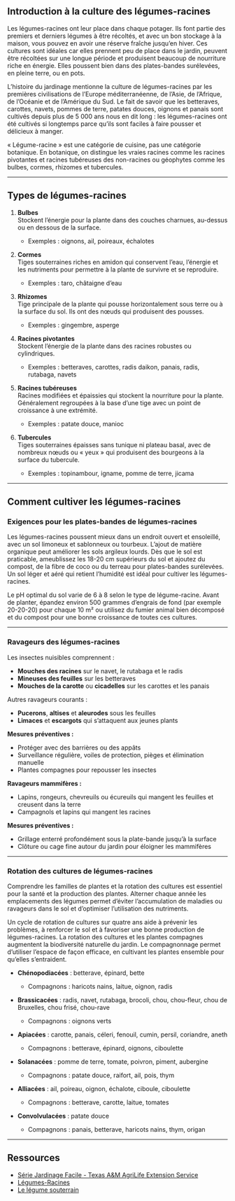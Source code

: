 ## Introduction à la culture des légumes-racines

Les légumes-racines ont leur place dans chaque potager. Ils font partie des premiers et derniers légumes à être récoltés, et avec un bon stockage à la maison, vous pouvez en avoir une réserve fraîche jusqu’en hiver. Ces cultures sont idéales car elles prennent peu de place dans le jardin, peuvent être récoltées sur une longue période et produisent beaucoup de nourriture riche en énergie. Elles poussent bien dans des plates-bandes surélevées, en pleine terre, ou en pots.

L’histoire du jardinage mentionne la culture de légumes-racines par les premières civilisations de l’Europe méditerranéenne, de l’Asie, de l’Afrique, de l’Océanie et de l’Amérique du Sud. Le fait de savoir que les betteraves, carottes, navets, pommes de terre, patates douces, oignons et panais sont cultivés depuis plus de 5 000 ans nous en dit long : les légumes-racines ont été cultivés si longtemps parce qu’ils sont faciles à faire pousser et délicieux à manger.

« Légume-racine » est une catégorie de cuisine, pas une catégorie botanique. En botanique, on distingue les vraies racines comme les racines pivotantes et racines tubéreuses des non-racines ou géophytes comme les bulbes, cormes, rhizomes et tubercules.

---

## Types de légumes-racines

1. **Bulbes**  
   Stockent l’énergie pour la plante dans des couches charnues, au-dessus ou en dessous de la surface.  
   - Exemples : oignons, ail, poireaux, échalotes

2. **Cormes**  
   Tiges souterraines riches en amidon qui conservent l’eau, l’énergie et les nutriments pour permettre à la plante de survivre et se reproduire.  
   - Exemples : taro, châtaigne d’eau

3. **Rhizomes**  
   Tige principale de la plante qui pousse horizontalement sous terre ou à la surface du sol. Ils ont des nœuds qui produisent des pousses.  
   - Exemples : gingembre, asperge

4. **Racines pivotantes**  
   Stockent l’énergie de la plante dans des racines robustes ou cylindriques.  
   - Exemples : betteraves, carottes, radis daikon, panais, radis, rutabaga, navets

5. **Racines tubéreuses**  
   Racines modifiées et épaissies qui stockent la nourriture pour la plante. Généralement regroupées à la base d’une tige avec un point de croissance à une extrémité.  
   - Exemples : patate douce, manioc

6. **Tubercules**  
   Tiges souterraines épaisses sans tunique ni plateau basal, avec de nombreux nœuds ou « yeux » qui produisent des bourgeons à la surface du tubercule.  
   - Exemples : topinambour, igname, pomme de terre, jicama

---

## Comment cultiver les légumes-racines

### Exigences pour les plates-bandes de légumes-racines

Les légumes-racines poussent mieux dans un endroit ouvert et ensoleillé, avec un sol limoneux et sablonneux ou tourbeux. L’ajout de matière organique peut améliorer les sols argileux lourds. Dès que le sol est praticable, ameublissez les 18-20 cm supérieurs du sol et ajoutez du compost, de la fibre de coco ou du terreau pour plates-bandes surélevées. Un sol léger et aéré qui retient l’humidité est idéal pour cultiver les légumes-racines.

Le pH optimal du sol varie de 6 à 8 selon le type de légume-racine. Avant de planter, épandez environ 500 grammes d’engrais de fond (par exemple 20-20-20) pour chaque 10 m² ou utilisez du fumier animal bien décomposé et du compost pour une bonne croissance de toutes ces cultures.

---

### Ravageurs des légumes-racines

Les insectes nuisibles comprennent :
- **Mouches des racines** sur le navet, le rutabaga et le radis
- **Mineuses des feuilles** sur les betteraves
- **Mouches de la carotte** ou **cicadelles** sur les carottes et les panais

Autres ravageurs courants :
- **Pucerons**, **altises** et **aleurodes** sous les feuilles
- **Limaces** et **escargots** qui s’attaquent aux jeunes plants

**Mesures préventives :**
- Protéger avec des barrières ou des appâts
- Surveillance régulière, voiles de protection, pièges et élimination manuelle
- Plantes compagnes pour repousser les insectes

**Ravageurs mammifères :**
- Lapins, rongeurs, chevreuils ou écureuils qui mangent les feuilles et creusent dans la terre
- Campagnols et lapins qui mangent les racines

**Mesures préventives :**
- Grillage enterré profondément sous la plate-bande jusqu’à la surface
- Clôture ou cage fine autour du jardin pour éloigner les mammifères

---

### Rotation des cultures de légumes-racines

Comprendre les familles de plantes et la rotation des cultures est essentiel pour la santé et la production des plantes. Alterner chaque année les emplacements des légumes permet d’éviter l’accumulation de maladies ou ravageurs dans le sol et d’optimiser l’utilisation des nutriments.

Un cycle de rotation de cultures sur quatre ans aide à prévenir les problèmes, à renforcer le sol et à favoriser une bonne production de légumes-racines. La rotation des cultures et les plantes compagnes augmentent la biodiversité naturelle du jardin. Le compagnonnage permet d’utiliser l’espace de façon efficace, en cultivant les plantes ensemble pour qu’elles s’entraident.


- **Chénopodiacées** : betterave, épinard, bette  
  - Compagnons : haricots nains, laitue, oignon, radis

- **Brassicacées** : radis, navet, rutabaga, brocoli, chou, chou-fleur, chou de Bruxelles, chou frisé, chou-rave  
  - Compagnons : oignons verts

- **Apiacées** : carotte, panais, céleri, fenouil, cumin, persil, coriandre, aneth  
  - Compagnons : betterave, épinard, oignons, ciboulette

- **Solanacées** : pomme de terre, tomate, poivron, piment, aubergine  
  - Compagnons : patate douce, raifort, ail, pois, thym

- **Alliacées** : ail, poireau, oignon, échalote, ciboule, ciboulette  
  - Compagnons : betterave, carotte, laitue, tomates

- **Convolvulacées** : patate douce  
  - Compagnons : panais, betterave, haricots nains, thym, origan

---

## Ressources

- [Série Jardinage Facile - Texas A&M AgriLife Extension Service](https://aggie-horticulture.tamu.edu/vegetable/easy-gardening-series/)
- [Légumes-Racines](https://ag.umass.edu/sites/ag.umass.edu/files/fact-sheets/pdf/root_crops.pdf)
- [Le légume souterrain](https://washingtoncountymastergardeners.org/wp-content/uploads/2024/04/Root-Crops-Vegetable-Underground.pdf)
